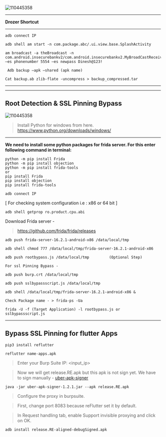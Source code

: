 ![110445358](https://github.com/RClueX/Mobile-App-Security-Testing/assets/110445358/42d0bb5f-00e8-4c96-86c3-6def922972c2)

---

**Drozer Shortcut**

---


```
adb connect IP
```

```
adb shell am start -n com.package.abc/.ui.view.base.SplashActivity
```

```
am broadcast -a theBroadcast -n com.android.insecurebankv2/com.android.insecurebankv2.MyBroadCastReceiver –es phonenumber 5554 –es newpass Dinesh@123!
```

```
 Adb backup –apk –shared (apk name)
 ```

 ```
Cat backup.ab zlib-flate -uncompress > backup_compressed.tar
```


---
---



**Root Detection & SSL Pinning Bypass**
---


![110445358](https://github.com/RClueX/Mobile-App-Security-Testing/assets/110445358/6972b11f-6291-4fb7-84c5-f53a893c540e)





> Install Python for windows from here.
> https://www.python.org/downloads/windows/

---


**We need to install some python packages for frida server. For this enter following command in terminal:**


```
python -m pip install Frida
python -m pip install objection
python -m pip install frida-tools
or
pip install Frida
pip install objection
pip install frida-tools
```


```
adb connect IP
```


[ For checking system configuration i.e : x86 or 64 bit ]

```
adb shell getprop ro.product.cpu.abi
```

Download Frida server -

> https://github.com/frida/frida/releases   

```
adb push frida-server-16.2.1-android-x86 /data/local/tmp
```

```
adb shell chmod 777 /data/local/tmp/frida-server-16.2.1-android-x86
```

```
adb push rootbypass.js /data/local/tmp         (Optional Step)
```
`For ssl Pinning Bypass -`
```
adb push burp.crt /data/local/tmp
```
```
adb push sslbypassscript.js /data/local/tmp 
```
```
adb shell /data/local/tmp/frida-server-16.2.1-android-x86 &
```

```
Check Package name - > frida-ps -Ua
```

```
frida -U -f (Target Application) -l rootbypass.js or sslbypassscript.js
```


-------------------------------------------------------

**Bypass SSL Pinning for flutter Apps**
---

```
pip3 install reflutter
```

```
reflutter name-apps.apk
```
> Enter your Burp Suite IP: <input_ip>

> Now we will get release.RE.apk but this apk is not sign yet. We have to sign manually -
[uber-apk-signer](https://github.com/RClueX/Mobile-App-Security-Testing/files/14861848/uber-apk-signer-1.3.0.1.2.zip)

```
java -jar uber-apk-signer-1.2.1.jar --apk release.RE.apk
```

> Configure the proxy in burpsuite.

> First, change port 8083 because reFlutter set it by default.

> In Request handling tab, enable Support invisible proxying and click on OK.

```
adb install release.RE-aligned-debugSigned.apk
```
